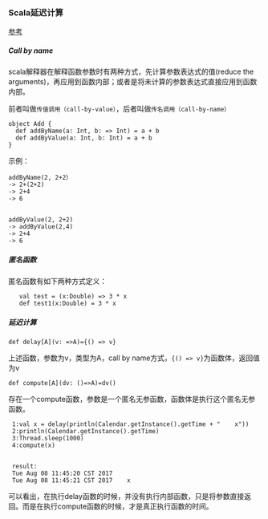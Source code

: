 ###  Scala延迟计算

[参考](http://lib.csdn.net/article/scala/27116)

##### Call by name 
scala解释器在解释函数参数时有两种方式，先计算参数表达式的值(reduce the arguments)，再应用到函数内部；或者是将未计算的参数表达式直接应用到函数内部。

前者叫做`传值调用（call-by-value）`，后者叫做`传名调用（call-by-name）`
```
object Add {  
  def addByName(a: Int, b: => Int) = a + b   
  def addByValue(a: Int, b: Int) = a + b   
}
```
示例：
```
addByName(2, 2+2）
-> 2+(2+2)
-> 2+4
-> 6


addByValue(2, 2+2)
-> addByValue(2,4)
-> 2+4
-> 6
```

#####  匿名函数
匿名函数有如下两种方式定义：
```
   val test = (x:Double) => 3 * x
   def test1(x:Double) = 3 * x
```
##### 延迟计算
```
def delay[A](v: =>A)={() => v}
```
上述函数，参数为v，类型为A，call by name方式，`{() => v}`为函数体，返回值为v

```
def compute[A](dv: ()=>A)=dv()
```
存在一个compute函数，参数是一个匿名无参函数，函数体是执行这个匿名无参函数。

```
 1:val x = delay(println(Calendar.getInstance().getTime + "    x"))
 2:println(Calendar.getInstance().getTime)
 3:Thread.sleep(1000)
 4:compute(x)
 
 
 result:
 Tue Aug 08 11:45:20 CST 2017
 Tue Aug 08 11:45:21 CST 2017    x
```
可以看出，在执行delay函数的时候，并没有执行内部函数，只是将参数直接返回。而是在执行compute函数的时候，才是真正执行函数的时间。